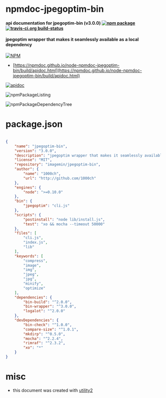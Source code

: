 # npmdoc-jpegoptim-bin

#### api documentation for  jpegoptim-bin (v3.0.0)  [![npm package](https://img.shields.io/npm/v/npmdoc-jpegoptim-bin.svg?style=flat-square)](https://www.npmjs.org/package/npmdoc-jpegoptim-bin) [![travis-ci.org build-status](https://api.travis-ci.org/npmdoc/node-npmdoc-jpegoptim-bin.svg)](https://travis-ci.org/npmdoc/node-npmdoc-jpegoptim-bin)

#### jpegoptim wrapper that makes it seamlessly available as a local dependency

[![NPM](https://nodei.co/npm/jpegoptim-bin.png?downloads=true&downloadRank=true&stars=true)](https://www.npmjs.com/package/jpegoptim-bin)

- [https://npmdoc.github.io/node-npmdoc-jpegoptim-bin/build/apidoc.html](https://npmdoc.github.io/node-npmdoc-jpegoptim-bin/build/apidoc.html)

[![apidoc](https://npmdoc.github.io/node-npmdoc-jpegoptim-bin/build/screenCapture.buildCi.browser.%252Ftmp%252Fbuild%252Fapidoc.html.png)](https://npmdoc.github.io/node-npmdoc-jpegoptim-bin/build/apidoc.html)

![npmPackageListing](https://npmdoc.github.io/node-npmdoc-jpegoptim-bin/build/screenCapture.npmPackageListing.svg)

![npmPackageDependencyTree](https://npmdoc.github.io/node-npmdoc-jpegoptim-bin/build/screenCapture.npmPackageDependencyTree.svg)



# package.json

```json

{
    "name": "jpegoptim-bin",
    "version": "3.0.0",
    "description": "jpegoptim wrapper that makes it seamlessly available as a local dependency",
    "license": "MIT",
    "repository": "imagemin/jpegoptim-bin",
    "author": {
        "name": "1000ch",
        "url": "http://github.com/1000ch"
    },
    "engines": {
        "node": ">=0.10.0"
    },
    "bin": {
        "jpegoptim": "cli.js"
    },
    "scripts": {
        "postinstall": "node lib/install.js",
        "test": "xo && mocha --timeout 50000"
    },
    "files": [
        "cli.js",
        "index.js",
        "lib"
    ],
    "keywords": [
        "compress",
        "image",
        "img",
        "jpeg",
        "jpg",
        "minify",
        "optimize"
    ],
    "dependencies": {
        "bin-build": "^2.0.0",
        "bin-wrapper": "^3.0.0",
        "logalot": "^2.0.0"
    },
    "devDependencies": {
        "bin-check": "^1.0.0",
        "compare-size": "^1.0.1",
        "mkdirp": "^0.5.0",
        "mocha": "^2.2.4",
        "rimraf": "^2.3.2",
        "xo": "*"
    }
}
```



# misc
- this document was created with [utility2](https://github.com/kaizhu256/node-utility2)
